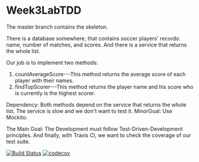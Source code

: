 # Week3LabTDD

The master branch contains the skeleton. 

There is a database somewhere, that contains soccer players' records: name, number of matches, and scores. 
And there is a service that returns the whole list. 

Our job is to implement two methods:

1) countAverageScore---This method returns the average score of each player with their names. 
2) findTopScorer---This method returns the player name and his score who is currently is the highest scorer. 

Dependency: Both methods depend on the service that returns the whole list. The service is slow and we don't 
want to test it. 
MinorGoal: Use Mockito. 

The Main Goal: The Development must follow Test-Driven-Development principles. 
And finally, with Travis CI, we want to check the coverage of our test suite. 


[![Build Status](https://travis-ci.org/mtfische/Week3LabTDD.svg?branch=TDD)](https://travis-ci.org/mtfische/Week3LabTDD)
[![codecov](https://codecov.io/gh/mtfische/Week3LabTDD/branch/master/graph/badge.svg)](https://codecov.io/gh/mtfische/Week3LabTDD)

